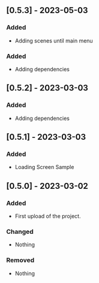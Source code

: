 ## [0.5.3] - 2023-05-03

### Added
 - Adding scenes until main menu

### Added
 - Adding dependencies

## [0.5.2] - 2023-03-03

### Added
 - Adding dependencies

## [0.5.1] - 2023-03-03

### Added
 - Loading Screen Sample

## [0.5.0] - 2023-03-02

### Added
 - First upload of the project.
### Changed
 - Nothing
### Removed
 - Nothing